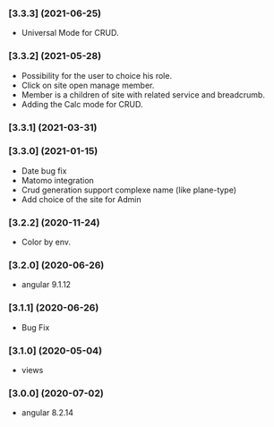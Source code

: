 ### [3.3.3] (2021-06-25)
* Universal Mode for CRUD.
### [3.3.2] (2021-05-28)
* Possibility for the user to choice his role.
* Click on site open manage member.
* Member is a children of site with related service and breadcrumb.
* Adding the Calc mode for CRUD.
### [3.3.1] (2021-03-31)
### [3.3.0] (2021-01-15)
*  Date bug fix
*  Matomo integration
*  Crud generation support complexe name (like plane-type)
*  Add choice of the site for Admin
### [3.2.2] (2020-11-24)
*  Color by env.
### [3.2.0] (2020-06-26)
*  angular 9.1.12
### [3.1.1] (2020-06-26)
*  Bug Fix
### [3.1.0] (2020-05-04)
*  views
### [3.0.0] (2020-07-02)
*  angular 8.2.14
